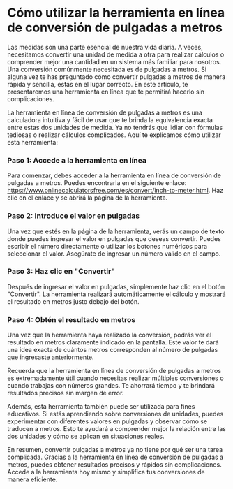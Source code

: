Cómo utilizar la herramienta en línea de conversión de pulgadas a metros
========================================================================

Las medidas son una parte esencial de nuestra vida diaria. A veces, necesitamos convertir una unidad de medida a otra para realizar cálculos o comprender mejor una cantidad en un sistema más familiar para nosotros. Una conversión comúnmente necesitada es de pulgadas a metros. Si alguna vez te has preguntado cómo convertir pulgadas a metros de manera rápida y sencilla, estás en el lugar correcto. En este artículo, te presentaremos una herramienta en línea que te permitirá hacerlo sin complicaciones.

La herramienta en línea de conversión de pulgadas a metros es una calculadora intuitiva y fácil de usar que te brinda la equivalencia exacta entre estas dos unidades de medida. Ya no tendrás que lidiar con fórmulas tediosas o realizar cálculos complicados. Aquí te explicamos cómo utilizar esta herramienta:

### Paso 1: Accede a la herramienta en línea

Para comenzar, debes acceder a la herramienta en línea de conversión de pulgadas a metros. Puedes encontrarla en el siguiente enlace: <https://www.onlinecalculatorsfree.com/es/convert/inch-to-meter.html>. Haz clic en el enlace y se abrirá la página de la herramienta.

### Paso 2: Introduce el valor en pulgadas

Una vez que estés en la página de la herramienta, verás un campo de texto donde puedes ingresar el valor en pulgadas que deseas convertir. Puedes escribir el número directamente o utilizar los botones numéricos para seleccionar el valor. Asegúrate de ingresar un número válido en el campo.

### Paso 3: Haz clic en "Convertir"

Después de ingresar el valor en pulgadas, simplemente haz clic en el botón "Convertir". La herramienta realizará automáticamente el cálculo y mostrará el resultado en metros justo debajo del botón.

### Paso 4: Obtén el resultado en metros

Una vez que la herramienta haya realizado la conversión, podrás ver el resultado en metros claramente indicado en la pantalla. Este valor te dará una idea exacta de cuántos metros corresponden al número de pulgadas que ingresaste anteriormente.

Recuerda que la herramienta en línea de conversión de pulgadas a metros es extremadamente útil cuando necesitas realizar múltiples conversiones o cuando trabajas con números grandes. Te ahorrará tiempo y te brindará resultados precisos sin margen de error.

Además, esta herramienta también puede ser utilizada para fines educativos. Si estás aprendiendo sobre conversiones de unidades, puedes experimentar con diferentes valores en pulgadas y observar cómo se traducen a metros. Esto te ayudará a comprender mejor la relación entre las dos unidades y cómo se aplican en situaciones reales.

En resumen, convertir pulgadas a metros ya no tiene por qué ser una tarea complicada. Gracias a la herramienta en línea de conversión de pulgadas a metros, puedes obtener resultados precisos y rápidos sin complicaciones. Accede a la herramienta hoy mismo y simplifica tus conversiones de manera eficiente.